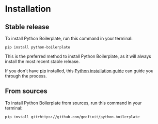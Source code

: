 # Installation

## Stable release

To install Python Boilerplate, run this command in your terminal:

```
pip install python-boilerplate
```

This is the preferred method to install Python Boilerplate, as it will always install the most recent stable release.

If you don't have [pip](https://pip.pypa.io) installed, this [Python installation guide](http://docs.python-guide.org/en/latest/starting/installation/) can guide you through the process.

## From sources

To install Python Boilerplate from sources, run this command in your terminal:

```
pip install git+https://github.com/geofixit/python-boilerplate
```
